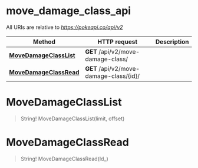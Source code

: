 # move_damage_class_api

All URIs are relative to *https://pokeapi.co/api/v2*

Method | HTTP request | Description
------------- | ------------- | -------------
[**MoveDamageClassList**](move_damage_class_api.md#MoveDamageClassList) | **GET** /api/v2/move-damage-class/ | 
[**MoveDamageClassRead**](move_damage_class_api.md#MoveDamageClassRead) | **GET** /api/v2/move-damage-class/{id}/ | 


<a name="MoveDamageClassList"></a>
# **MoveDamageClassList**
> String! MoveDamageClassList(limit, offset)


<a name="MoveDamageClassRead"></a>
# **MoveDamageClassRead**
> String! MoveDamageClassRead(Id_)


